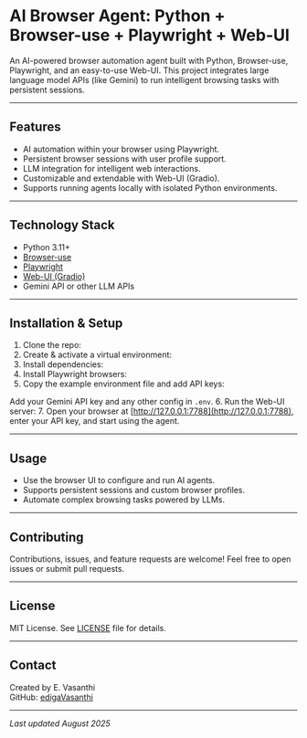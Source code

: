 # AI Browser Agent: Python + Browser-use + Playwright + Web-UI

An AI-powered browser automation agent built with Python, Browser-use, Playwright, and an easy-to-use Web-UI. This project integrates large language model APIs (like Gemini) to run intelligent browsing tasks with persistent sessions.

---

## Features

- AI automation within your browser using Playwright.
- Persistent browser sessions with user profile support.
- LLM integration for intelligent web interactions.
- Customizable and extendable with Web-UI (Gradio).
- Supports running agents locally with isolated Python environments.

---

## Technology Stack

- Python 3.11+
- [Browser-use](https://github.com/browser-use/browser-use)
- [Playwright](https://playwright.dev/python/)
- [Web-UI (Gradio)](https://github.com/browser-use/web-ui)
- Gemini API or other LLM APIs

---

## Installation & Setup

1. Clone the repo:
2. Create & activate a virtual environment: 
3. Install dependencies: 
4. Install Playwright browsers:
5. Copy the example environment file and add API keys:

Add your Gemini API key and any other config in `.env`.
6. Run the Web-UI server:
7. Open your browser at [http://127.0.0.1:7788](http://127.0.0.1:7788), enter your API key, and start using the agent.

---

## Usage

- Use the browser UI to configure and run AI agents.
- Supports persistent sessions and custom browser profiles.
- Automate complex browsing tasks powered by LLMs.

---

## Contributing

Contributions, issues, and feature requests are welcome! Feel free to open issues or submit pull requests.

---

## License

MIT License. See [LICENSE](LICENSE) file for details.

---

## Contact

Created by E. Vasanthi  
GitHub: [edigaVasanthi](https://github.com/edigaVasanthi)

---

_Last updated August 2025_








